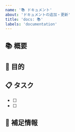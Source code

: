 ```yaml
---
name: '📚 ドキュメント'
about: 'ドキュメントの追加・更新'
title: 'docs: 📚'
labels: 'documentation'
---
```


## 📚 概要

<!-- 追加・更新するドキュメントの内容を簡潔に説明してください -->

## 🎯 目的

<!-- なぜこの更新が必要なのか説明してください -->

## 📋 タスク

<!-- 具体的な作業内容を記載してください -->

- [ ]
- [ ]

## 📝 補足情報

<!-- 参考情報やメモなど -->
